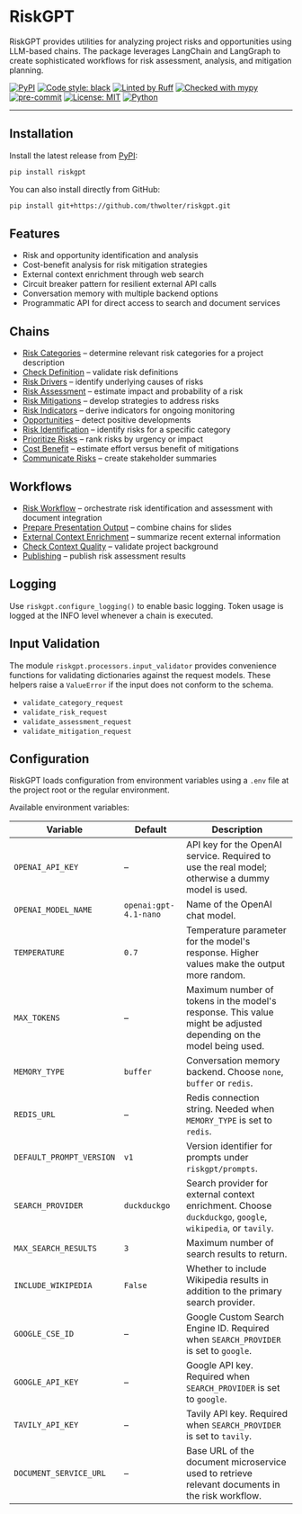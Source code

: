 # RiskGPT

RiskGPT provides utilities for analyzing project risks and opportunities using LLM-based chains. The package leverages LangChain and LangGraph to create sophisticated workflows for risk assessment, analysis, and mitigation planning.

[![PyPI](https://img.shields.io/pypi/v/riskgpt)](https://pypi.org/project/riskgpt/)
[![Code style: black](https://img.shields.io/badge/code%20style-black-000000.svg)](https://github.com/psf/black)
[![Linted by Ruff](https://img.shields.io/badge/lint-ruff-green.svg)](https://docs.astral.sh/ruff/)
[![Checked with mypy](https://img.shields.io/badge/type%20checked-mypy-blue.svg)](http://mypy-lang.org/)
[![pre-commit](https://img.shields.io/badge/pre--commit-enabled-brightgreen?logo=pre-commit&logoColor=white)](https://pre-commit.com/)
[![License: MIT](https://img.shields.io/pypi/l/riskgpt.svg)](https://github.com/thwolter/riskgpt/blob/main/LICENSE)
[![Python](https://img.shields.io/pypi/pyversions/riskgpt)](https://pypi.org/project/riskgpt/)

---

## Installation

Install the latest release from [PyPI](https://pypi.org/project/riskgpt/):
```bash
pip install riskgpt
```

You can also install directly from GitHub:
```bash
pip install git+https://github.com/thwolter/riskgpt.git
```



## Features

- Risk and opportunity identification and analysis
- Cost-benefit analysis for risk mitigation strategies
- External context enrichment through web search
- Circuit breaker pattern for resilient external API calls
- Conversation memory with multiple backend options
- Programmatic API for direct access to search and document services

## Chains

- [Risk Categories](risk_categories.md) – determine relevant risk categories for a project description
- [Check Definition](check_definition.md) – validate risk definitions
- [Risk Drivers](risk_drivers.md) – identify underlying causes of risks
- [Risk Assessment](risk_assessment.md) – estimate impact and probability of a risk
- [Risk Mitigations](risk_mitigations.md) – develop strategies to address risks
- [Risk Indicators](risk_indicators.md) – derive indicators for ongoing monitoring
- [Opportunities](opportunities.md) – detect positive developments
- [Risk Identification](risk_identification.md) – identify risks for a specific category
- [Prioritize Risks](prioritize_risks.md) – rank risks by urgency or impact
- [Cost Benefit](cost_benefit.md) – estimate effort versus benefit of mitigations
- [Communicate Risks](communicate_risks.md) – create stakeholder summaries

## Workflows

- [Risk Workflow](risk_workflow.md) – orchestrate risk identification and assessment with document integration
- [Prepare Presentation Output](prepare_presentation_output.md) – combine chains for slides
- [External Context Enrichment](external_context_enrichment.md) – summarize recent external information
- [Check Context Quality](check_context_quality.md) – validate project background
- [Publishing](publishing.md) – publish risk assessment results

## Logging

Use `riskgpt.configure_logging()` to enable basic logging. Token usage is logged
at the INFO level whenever a chain is executed.


## Input Validation

The module `riskgpt.processors.input_validator` provides convenience functions
for validating dictionaries against the request models. These helpers raise a
`ValueError` if the input does not conform to the schema.

- `validate_category_request`
- `validate_risk_request`
- `validate_assessment_request`
- `validate_mitigation_request`

## Configuration

RiskGPT loads configuration from environment variables using a `.env` file at the project root or the regular environment.

Available environment variables:

| Variable | Default | Description |
|----------|---------|-------------|
| `OPENAI_API_KEY` | – | API key for the OpenAI service. Required to use the real model; otherwise a dummy model is used. |
| `OPENAI_MODEL_NAME` | `openai:gpt-4.1-nano` | Name of the OpenAI chat model. |
| `TEMPERATURE` | `0.7` | Temperature parameter for the model's response. Higher values make the output more random. |
| `MAX_TOKENS` | – | Maximum number of tokens in the model's response. This value might be adjusted depending on the model being used. |
| `MEMORY_TYPE` | `buffer` | Conversation memory backend. Choose `none`, `buffer` or `redis`. |
| `REDIS_URL` | – | Redis connection string. Needed when `MEMORY_TYPE` is set to `redis`. |
| `DEFAULT_PROMPT_VERSION` | `v1` | Version identifier for prompts under `riskgpt/prompts`. |
| `SEARCH_PROVIDER` | `duckduckgo` | Search provider for external context enrichment. Choose `duckduckgo`, `google`, `wikipedia`, or `tavily`. |
| `MAX_SEARCH_RESULTS` | `3` | Maximum number of search results to return. |
| `INCLUDE_WIKIPEDIA` | `False` | Whether to include Wikipedia results in addition to the primary search provider. |
| `GOOGLE_CSE_ID` | – | Google Custom Search Engine ID. Required when `SEARCH_PROVIDER` is set to `google`. |
| `GOOGLE_API_KEY` | – | Google API key. Required when `SEARCH_PROVIDER` is set to `google`. |
| `TAVILY_API_KEY` | – | Tavily API key. Required when `SEARCH_PROVIDER` is set to `tavily`. |
| `DOCUMENT_SERVICE_URL` | – | Base URL of the document microservice used to retrieve relevant documents in the risk workflow. |
